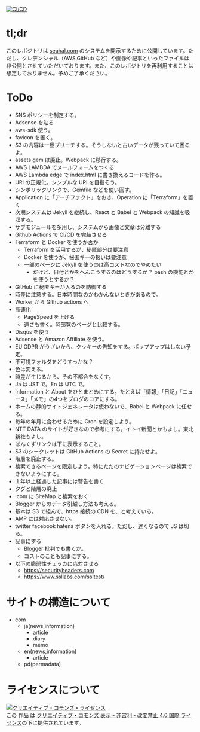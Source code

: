 [![CI/CD](https://github.com/seahal/website/actions/workflows/deploy_to_aws.yaml/badge.svg)](https://github.com/seahal/website/actions/workflows/deploy_to_aws.yaml)

# tl;dr
このレポジトリは [seahal.com](https://seahal.com) のシステムを開示するために公開しています。ただし、クレデンシャル（AWS,GitHub など）や画像や記事といったファイルは非公開とさせていただいております。また、このレポジトリを再利用することは想定しておりません。予めご了承ください。

# ToDo
- SNS ポリシーを制定する。
- Adsense を貼る
- aws-sdk 使う。
- favicon を置く。
- S3 の内容は一旦ブリーチする。そうしないと古いデータが残っていて困るよ。
- assets gem は廃止。Webpack に移行する。
- AWS LAMBDA でメールフォームをつくる
- AWS Lambda edge で index.html に書き換えるコードを作る。
- URI の正規化。シンプルな URI を目指そう。
- シンボリックリンクで、Gemfile などを使い回す。
- Application に「アーチファクト」をおき、Operation に「Terraform」を置く
- 次期システムは Jekyll を継続し、React と Babel と Webpack の知識を吸収する。
- サブモジュールを多用し、システムから画像と文章は分離する
- Github Actions で CI/CD を完結させる
- Terraform と Docker を使うか否か
  - Terraform を活用するが、秘匿部分は要注意
  - Docker を使うが、秘匿キーの扱いは要注意
  - 一部のページに Jekyll を使うのは高コストなのでやめたい
    - だけど、日付とかをへんこうするのはどうするか？ bash の機能とかを使うとするか？
- GitHub に秘匿キーが入るのを防御する
- 時差に注意する。日本時間なのかわかんないときがあるので。
- Worker から Github actions へ
- 高速化
  - PageSpeed を上げる
  - 速さも書く。阿部寛のページと比較する。
- Disqus を使う
- Adsense と Amazon Affiliate を使う。
- EU GDPR がうざいから、クッキーの告知をする。ポップアップはしない予定。
- 不可視フォルダをどうすっかな？
- 色は変える。
- 時差が生じるから、その不都合をなくす。
- Ja は JST で。En は UTC で。
- Information と About をひとまとめにする。たとえば「情報」「日記」「ニュース」「メモ」の4つをブログのコアにする。
- ホームの静的サイトジェネレータは使わないで、Babel と Webpack に任せる。
- 毎年の年月に合わせるために Cron を設定しよう。
- NTT DATA のサイトが好きなので参考にする。イトイ新聞とかもよし。東北新社もよし。
- ばんくずリンクは下に表示すること。
- S3 のシークレットは GitHub Actions の Secret に持たせよ。
- 階層を廃止する。
- 検索できるページを限定しよう。特にただのナビゲーションページは検索できないようにする。
- １年以上経過した記事には警告を書く
- タグと階層の廃止
- .com に SiteMap と検索をおく
- Blogger からのデータ引越し方法も考える。
- 基本は S3 で組んで、https 接続の CDN を、と考えている。
- AMP には対応させない。
- twitter facebook hatena ボタンを入れる。ただし、遅くなるので JS は切る。
- 記事にする
  - Blogger 批判でも書くか。
  - コストのことも記事にする。
- 以下の脆弱性チェッカに応対させる
  - https://securityheaders.com
  - https://www.ssllabs.com/ssltest/

# サイトの構造について
- com
  - ja(news,information)
    - article
    - diary
    - memo
  - en(news,information)
    - article
  - pd(permadata)

# ライセンスについて
<a rel="license" href="http://creativecommons.org/licenses/by-nc-nd/4.0/"><img alt="クリエイティブ・コモンズ・ライセンス" style="border-width:0" src="https://i.creativecommons.org/l/by-nc-nd/4.0/88x31.png" /></a><br />この 作品 は <a rel="license" href="http://creativecommons.org/licenses/by-nc-nd/4.0/">クリエイティブ・コモンズ 表示 - 非営利 - 改変禁止 4.0 国際 ライセンス</a>の下に提供されています。
